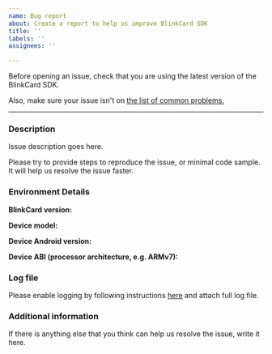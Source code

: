 ```yaml
---
name: Bug report
about: Create a report to help us improve BlinkCard SDK
title: ''
labels: ''
assignees: ''

---
```


Before opening an issue, check that you are using the latest version of the BlinkCard SDK.

Also, make sure your issue isn't on [the list of common problems.](https://github.com/blinkcard/blinkcard-android#-frequently-asked-questions-and-known-problems)

---

### Description

Issue description goes here.

Please try to provide steps to reproduce the issue, or minimal code sample. It will help us resolve the issue faster.

### Environment Details

**BlinkCard version:**

**Device model:**

**Device Android version:**

**Device ABI (processor architecture, e.g. ARMv7):**

### Log file

Please enable logging by following instructions [here](https://github.com/blinkcard/blinkcard-android#other-problems) and attach full log file.

### Additional information

If there is anything else that you think can help us resolve the issue, write it here.
